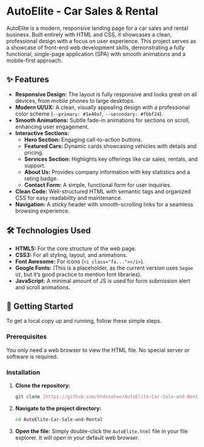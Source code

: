 # AutoElite - Car Sales & Rental

AutoElite is a modern, responsive landing page for a car sales and rental business. Built entirely with HTML and CSS, it showcases a clean, professional design with a focus on user experience. This project serves as a showcase of front-end web development skills, demonstrating a fully functional, single-page application (SPA) with smooth animations and a mobile-first approach.

## ✨ Features

- **Responsive Design:** The layout is fully responsive and looks great on all devices, from mobile phones to large desktops.
- **Modern UI/UX:** A clean, visually appealing design with a professional color scheme (`--primary: #1e40af`, `--secondary: #fbbf24`).
- **Smooth Animations:** Subtle fade-in animations for sections on scroll, enhancing user engagement.
- **Interactive Sections:**
    - **Hero Section:** Engaging call-to-action buttons.
    - **Featured Cars:** Dynamic cards showcasing vehicles with details and pricing.
    - **Services Section:** Highlights key offerings like car sales, rentals, and support.
    - **About Us:** Provides company information with key statistics and a rating badge.
    - **Contact Form:** A simple, functional form for user inquiries.
- **Clean Code:** Well-structured HTML with semantic tags and organized CSS for easy readability and maintenance.
- **Navigation:** A sticky header with smooth-scrolling links for a seamless browsing experience.

## 🛠️ Technologies Used

- **HTML5:** For the core structure of the web page.
- **CSS3:** For all styling, layout, and animations.
- **Font Awesome:** For icons (`<i class="fa..."></i>`).
- **Google Fonts:** (This is a placeholder, as the current version uses `Segoe UI`, but it’s good practice to mention font libraries).
- **JavaScript:** A minimal amount of JS is used for form submission alert and scroll animations.

## 🚀 Getting Started

To get a local copy up and running, follow these simple steps.

### Prerequisites

You only need a web browser to view the HTML file. No special server or software is required.

### Installation

1.  **Clone the repository:**
    ```sh
    git clone [https://github.com/khdxsohee/AutoElite-Car-Sale-and-Rental.git](https://github.com/khdxsohee/AutoElite-Car-Sale-and-Rental.git)
    ```
2.  **Navigate to the project directory:**
    ```sh
    cd AutoElite-Car-Sale-and-Rental
    ```
3.  **Open the file:**
    Simply double-click the `AutoElite.html` file in your file explorer. It will open in your default web browser.

